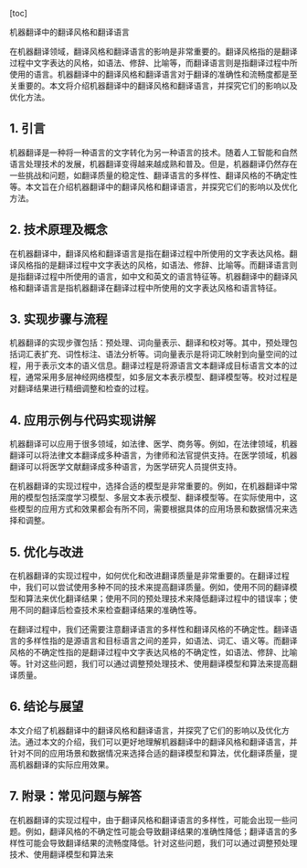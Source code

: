 
[toc]                    
                
                
机器翻译中的翻译风格和翻译语言

在机器翻译领域，翻译风格和翻译语言的影响是非常重要的。翻译风格指的是翻译过程中文字表达的风格，如语法、修辞、比喻等，而翻译语言则是指翻译过程中所使用的语言。机器翻译中的翻译风格和翻译语言对于翻译的准确性和流畅度都是至关重要的。本文将介绍机器翻译中的翻译风格和翻译语言，并探究它们的影响以及优化方法。

## 1. 引言

机器翻译是一种将一种语言的文字转化为另一种语言的技术。随着人工智能和自然语言处理技术的发展，机器翻译变得越来越成熟和普及。但是，机器翻译仍然存在一些挑战和问题，如翻译质量的稳定性、翻译语言的多样性、翻译风格的不确定性等。本文旨在介绍机器翻译中的翻译风格和翻译语言，并探究它们的影响以及优化方法。

## 2. 技术原理及概念

在机器翻译中，翻译风格和翻译语言是指在翻译过程中所使用的文字表达风格。翻译风格指的是翻译过程中文字表达的风格，如语法、修辞、比喻等。而翻译语言则是指翻译过程中所使用的语言，如中文和英文的语言特征等。机器翻译中的翻译风格和翻译语言是指机器翻译在翻译过程中所使用的文字表达风格和语言特征。

## 3. 实现步骤与流程

机器翻译的实现步骤包括：预处理、词向量表示、翻译和校对等。其中，预处理包括词汇表扩充、词性标注、语法分析等。词向量表示是将词汇映射到向量空间的过程，用于表示文本的语义信息。翻译过程是将源语言文本翻译成目标语言文本的过程，通常采用多层神经网络模型，如多层文本表示模型、翻译模型等。校对过程是对翻译结果进行精细调整和检查的过程。

## 4. 应用示例与代码实现讲解

机器翻译可以应用于很多领域，如法律、医学、商务等。例如，在法律领域，机器翻译可以将法律文本翻译成多种语言，为律师和法官提供支持。在医学领域，机器翻译可以将医学文献翻译成多种语言，为医学研究人员提供支持。

在机器翻译的实现过程中，选择合适的模型是非常重要的。例如，在机器翻译中常用的模型包括深度学习模型、多层文本表示模型、翻译模型等。在实际使用中，这些模型的应用方式和效果都会有所不同，需要根据具体的应用场景和数据情况来选择和调整。

## 5. 优化与改进

在机器翻译的实现过程中，如何优化和改进翻译质量是非常重要的。在翻译过程中，我们可以尝试使用多种不同的技术来提高翻译质量。例如，使用不同的翻译模型和算法来优化翻译结果；使用不同的预处理技术来降低翻译过程中的错误率；使用不同的翻译后检查技术来检查翻译结果的准确性等。

在翻译过程中，我们还需要注意翻译语言的多样性和翻译风格的不确定性。翻译语言的多样性指的是源语言和目标语言之间的差异，如语法、词汇、语义等。而翻译风格的不确定性指的是翻译过程中文字表达风格的不确定性，如语法、修辞、比喻等。针对这些问题，我们可以通过调整预处理技术、使用翻译模型和算法来提高翻译质量。

## 6. 结论与展望

本文介绍了机器翻译中的翻译风格和翻译语言，并探究了它们的影响以及优化方法。通过本文的介绍，我们可以更好地理解机器翻译中的翻译风格和翻译语言，并针对不同的应用场景和数据情况来选择合适的翻译模型和算法，优化翻译质量，提高机器翻译的实际应用效果。

## 7. 附录：常见问题与解答

在机器翻译的实现过程中，由于翻译风格和翻译语言的多样性，可能会出现一些问题。例如，翻译风格的不确定性可能会导致翻译结果的准确性降低；翻译语言的多样性可能会导致翻译结果的流畅度降低。针对这些问题，我们可以通过调整预处理技术、使用翻译模型和算法来

